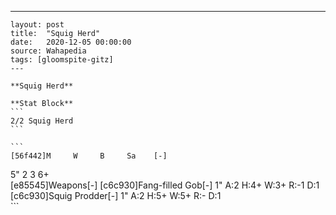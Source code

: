 ---
    layout: post
    title:  "Squig Herd"
    date:   2020-12-05 00:00:00
    source: Wahapedia
    tags: [gloomspite-gitz]
    ---
    
    **Squig Herd**
    
    **Stat Block**
    ```
    2/2 Squig Herd
    ```
    
    ```
    [56f442]M     W     B     Sa    [-]
5"    2     3     6+    
[e85545]Weapons[-]
[c6c930]Fang-filled Gob[-]
1"     A:2    H:4+   W:3+   R:-1   D:1   
[c6c930]Squig Prodder[-]
1"     A:2    H:5+   W:5+   R:-    D:1   
    ```
    
    
    